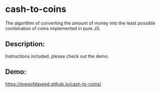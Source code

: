 # cash-to-coins
The algorithm of converting the amount of money into the least possible combination of coins implemented in pure JS.

## Description:
Instructions included, please check out the demo.

## Demo:
https://eyesofdaveed.github.io/cash-to-coins/
